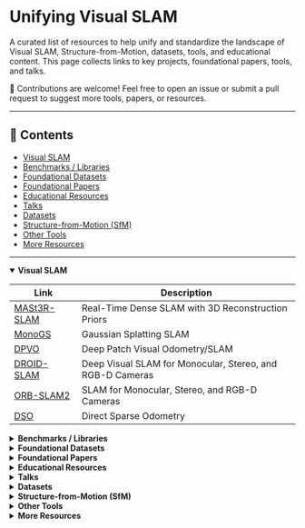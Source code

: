 # Unifying Visual SLAM

A curated list of resources to help unify and standardize the landscape of Visual SLAM, Structure-from-Motion, datasets, tools, and educational content. This page collects links to key projects, foundational papers, tools, and talks.

👋 Contributions are welcome! Feel free to open an issue or submit a pull request to suggest more tools, papers, or resources.

---

## 📌 Contents

- [Visual SLAM](#visual-slam)
- [Benchmarks / Libraries](#benchmarks--libraries)
- [Foundational Datasets](#foundational-datasets)
- [Foundational Papers](#foundational-papers)
- [Educational Resources](#educational-resources)
- [Talks](#talks)
- [Datasets](#datasets)
- [Structure-from-Motion (SfM)](#structure-from-motion-sfm)
- [Other Tools](#other-tools)
- [More Resources](#more-resources)

---

<details open>
<summary><strong>Visual SLAM</strong></summary>

| Link | Description |
|------|-------------|
| [MASt3R-SLAM](https://edexheim.github.io/mast3r-slam/) | Real-Time Dense SLAM with 3D Reconstruction Priors |
| [MonoGS](https://rmurai.co.uk/projects/GaussianSplattingSLAM/) | Gaussian Splatting SLAM |
| [DPVO](https://github.com/princeton-vl/DPVO) | Deep Patch Visual Odometry/SLAM |
| [DROID-SLAM](https://github.com/princeton-vl/DROID-SLAM) | Deep Visual SLAM for Monocular, Stereo, and RGB-D Cameras |
| [ORB-SLAM2](https://github.com/raulmur/ORB_SLAM2) | SLAM for Monocular, Stereo, and RGB-D Cameras |
| [DSO](https://github.com/JakobEngel/dso) | Direct Sparse Odometry |

</details>

<details>
<summary><strong>Benchmarks / Libraries</strong></summary>

| Link | Description |
|------|-------------|
| [VSLAM-LAB](https://github.com/alejandrofontan/VSLAM-LAB) | A Comprehensive Framework for Visual SLAM Baselines and Datasets |
| [VPR-methods](https://github.com/gmberton/VPR-methods-evaluation) | VPR Methods Evaluation |
| [PySLAM](https://github.com/luigifreda/pyslam) | Python SLAM pipeline for monocular, stereo and RGB-D |
| [slamplay](https://github.com/luigifreda/slamplay) | C++ SLAM experimentation tools |

</details>

<details>
<summary><strong>Foundational Datasets</strong></summary>

| Link | Description |
|------|-------------|
| [ETH3D](https://www.eth3d.net/slam_datasets) | ETH3D SLAM & Stereo Benchmarks |
| [RGB-D TUM](https://cvg.cit.tum.de/data/datasets/rgbd-dataset) | RGB-D SLAM Dataset and Benchmark |

</details>

<details>
<summary><strong>Foundational Papers</strong></summary>

| Link | Description |
|------|-------------|
| [PTAM](https://www.robots.ox.ac.uk/~gk/publications/KleinMurray2007ISMAR.pdf) | Parallel Tracking and Mapping for Small AR Workspace |
| [MonoSLAM](https://ieeexplore.ieee.org/stamp/stamp.jsp?arnumber=4160954) | Real-Time Single Camera SLAM |

</details>

<details>
<summary><strong>Educational Resources</strong></summary>

| Link | Description |
|------|-------------|
| [SLAM Handbook](https://github.com/SLAM-Handbook-contributors/slam-handbook-public-release) | SLAM Handbook |
| [SLAM Course by Cyrill Stachniss](https://www.youtube.com/watch?v=U6vr3iNrwRA&list=PLgnQpQtFTOGQrZ4O5QzbIHgl3b1JHimN_) | SLAM-Course (2013/14) |
| [SLAM - 5 Minutes with Cyrill](https://www.youtube.com/watch?v=BuRCJ2fegcc) | Short SLAM Tutorials |

</details>

<details>
<summary><strong>Talks</strong></summary>

| Link | Description |
|------|-------------|
| [Daniel Cremers - Deep and Direct SLAM](https://www.youtube.com/watch?v=s9yc9-d-Vc8) | Tartan SLAM Series |
| [Andrew Davison - From SLAM to Spatial AI](https://www.youtube.com/watch?v=PQFfJnmK26A) | Robotics Today |
| [Graph-based Spatial AI](https://www.youtube.com/watch?v=svzQgfkrxZc) | Andrew Davison, Tartan SLAM Series |

</details>

<details>
<summary><strong>Datasets</strong></summary>

| Link | Description |
|------|-------------|
| [CroCoDL](https://zuriich.github.io/CroCoDL/) | AR localization benchmark from legged robots |
| [M2DGR](https://github.com/SJTU-ViSYS/M2DGR) | A Multi-modal and Multi-scenario SLAM Dataset for Ground Robots |

</details>

<details>
<summary><strong>Structure-from-Motion (SfM)</strong></summary>

| Link | Description |
|------|-------------|
| [GLOMAP](https://github.com/colmap/glomap) | Global Structure-from-Motion Revisited |
| [COLMAP](https://github.com/colmap/colmap) | General-purpose SfM and MVS pipeline |

</details>

<details>
<summary><strong>Other Tools</strong></summary>

| Link | Description |
|------|-------------|
| [Pixi](https://pixi.sh/latest/) | Developer package management tool |
| [Spectacular AI](https://spectacularai.github.io/docs/sdk/core.html) | SDK for real-time 3D mapping and 6-DoF tracking |

</details>

<details>
<summary><strong>More Resources</strong></summary>

| Link | Description |
|------|-------------|
| [Awesome SLAM Datasets](https://github.com/youngguncho/awesome-slam-datasets) | A curated list of SLAM datasets |

</details>


